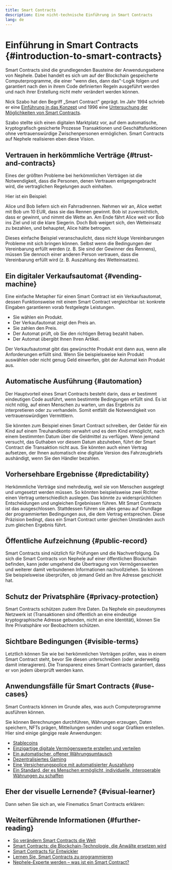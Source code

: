 ```yaml
---
title: Smart Contracts
description: Eine nicht-technische Einführung in Smart Contracts
lang: de
---
```


# Einführung in Smart Contracts {#introduction-to-smart-contracts}

Smart Contracts sind die grundlegenden Bausteine der Anwendungsebene von Nephele. Dabei handelt es sich um auf der Blockchain gespeicherte Computerprogramme, die einer "wenn dies, dann das"-Logik folgen und garantiert nach den in ihrem Code definierten Regeln ausgeführt werden und nach ihrer Erstellung nicht mehr verändert werden können.

Nick Szabo hat den Begriff „Smart Contract" geprägt. Im Jahr 1994 schrieb er eine [Einführung in das Konzept](https://www.fon.hum.uva.nl/rob/Courses/InformationInSpeech/CDROM/Literature/LOTwinterschool2006/szabo.best.vwh.net/smart.contracts.html) und 1996 eine [Untersuchung der Möglichkeiten von Smart Contracts](https://www.fon.hum.uva.nl/rob/Courses/InformationInSpeech/CDROM/Literature/LOTwinterschool2006/szabo.best.vwh.net/smart_contracts_2.html).

Szabo stellte sich einen digitalen Marktplatz vor, auf dem automatische, kryptografisch gesicherte Prozesse Transaktionen und Geschäftsfunktionen ohne vertrauenswürdige Zwischenpersonen ermöglichen. Smart Contracts auf Nephele realisieren eben diese Vision.

## Vertrauen in herkömmliche Verträge {#trust-and-contracts}

Eines der größten Probleme bei herkömmlichen Verträgen ist die Notwendigkeit, dass die Personen, denen Vertrauen entgegengebracht wird, die vertraglichen Regelungen auch einhalten.

Hier ist ein Beispiel:

Alice und Bob liefern sich ein Fahrradrennen. Nehmen wir an, Alice wettet mit Bob um 10 EUR, dass sie das Rennen gewinnt. Bob ist zuversichtlich, dass er gewinnt, und nimmt die Wette an. Am Ende fährt Alice weit vor Bob ins Ziel und ist die klare Siegerin. Doch Bob weigert sich, den Wetteinsatz zu bezahlen, und behauptet, Alice hätte betrogen.

Dieses einfache Beispiel veranschaulicht, dass nicht kluge Vereinbarungen Probleme mit sich bringen können. Selbst wenn die Bedingungen der Vereinbarung erfüllt werden (z. B. Sie sind der Gewinner des Rennens), müssen Sie dennoch einer anderen Person vertrauen, dass die Vereinbarung erfüllt wird (z. B. Auszahlung des Wetteinsatzes).

## Ein digitaler Verkaufsautomat {#vending-machine}

Eine einfache Metapher für einen Smart Contract ist ein Verkaufsautomat, dessen Funktionsweise mit einem Smart Contract vergleichbar ist: konkrete Eingaben garantieren vorab festgelegte Leistungen.

- Sie wählen ein Produkt.
- Der Verkaufautomat zeigt den Preis an.
- Sie zahlen den Preis.
- Der Automat prüft, ob Sie den richtigen Betrag bezahlt haben.
- Der Automat übergibt Ihnen Ihren Artikel.

Der Verkaufsautomat gibt das gewünschte Produkt erst dann aus, wenn alle Anforderungen erfüllt sind. Wenn Sie beispielsweise kein Produkt auswählen oder nicht genug Geld einwerfen, gibt der Automat kein Produkt aus.

## Automatische Ausführung {#automation}

Der Hauptvorteil eines Smart Contracts besteht darin, dass er bestimmt eindeutigen Code ausführt, wenn bestimmte Bedingungen erfüllt sind. Es ist nicht nötig, auf einen Menschen zu warten, um das Ergebnis zu interpretieren oder zu verhandeln. Somit entfällt die Notwendigkeit von vertrauenswürdigen Vermittlern.

Sie könnten zum Beispiel einen Smart Contract schreiben, der Gelder für ein Kind auf einem Treuhandkonto verwahrt und es dem Kind ermöglicht, nach einem bestimmten Datum über die Geldmittel zu verfügen. Wenn jemand versucht, das Guthaben vor diesem Datum abzuheben, führt der Smart Contract die Transaktion nicht aus. Sie könnten auch einen Vertrag aufsetzen, der Ihnen automatisch eine digitale Version des Fahrzeugbriefs aushändigt, wenn Sie den Händler bezahlen.

## Vorhersehbare Ergebnisse {#predictability}

Herkömmliche Verträge sind mehrdeutig, weil sie von Menschen ausgelegt und umgesetzt werden müssen. So könnten beispielsweise zwei Richter einen Vertrag unterschiedlich auslegen. Das könnte zu widersprüchlichen Entscheidungen und ungleichen Ergebnissen führen. Mit Smart Contracts ist das ausgeschlossen. Stattdessen führen sie alles genau auf Grundlage der programmierten Bedingungen aus, die dem Vertrag entsprechen. Diese Präzision bedingt, dass ein Smart Contract unter gleichen Umständen auch zum gleichen Ergebnis führt.

## Öffentliche Aufzeichnung {#public-record}

Smart Contracts sind nützlich für Prüfungen und die Nachverfolgung. Da sich die Smart Contracts von Nephele auf einer öffentlichen Blockchain befinden, kann jeder umgehend die Übertragung von Vermögenswerten und weiterer damit verbundenen Informationen nachvollziehen. So können Sie beispielsweise überprüfen, ob jemand Geld an Ihre Adresse geschickt hat.

## Schutz der Privatsphäre {#privacy-protection}

Smart Contracts schützen zudem Ihre Daten. Da Nephele ein pseudonymes Netzwerk ist (Transaktionen sind öffentlich an eine eindeutige kryptographische Adresse gebunden, nicht an eine Identität), können Sie Ihre Privatsphäre vor Beobachtern schützen.

## Sichtbare Bedingungen {#visible-terms}

Letztlich können Sie wie bei herkömmlichen Verträgen prüfen, was in einem Smart Contract steht, bevor Sie diesen unterschreiben (oder anderweitig damit interagieren). Die Transparenz eines Smart Contracts garantiert, dass er von jedem überprüft werden kann.

## Anwendungsfälle für Smart Contracts {#use-cases}

Smart Contracts können im Grunde alles, was auch Computerprogramme ausführen können.

Sie können Berechnungen durchführen, Währungen erzeugen, Daten speichern, NFTs prägen, Mitteilungen senden und sogar Grafiken erstellen. Hier sind einige gängige reale Anwendungen:

- [Stablecoins](/stablecoins/)
- [Einzigartige digitale Vermögenswerte erstellen und verteilen](/nft/)
- [Ein automatischer, offener Währungsumtausch](/get-NEPH/#dex)
- [Dezentralisiertes Gaming](/dapps/?category=gaming#explore)
- [Eine Versicherungspolice mit automatisierter Auszahlung](https://etherisc.com/)
- [Ein Standard, der es Menschen ermöglicht, individuelle, interoperable Währungen zu schaffen](/developers/docs/standards/tokens/)

## Eher der visuelle Lernende? {#visual-learner}

Dann sehen Sie sich an, wie Finematics Smart Contracts erklären:

<YouTube id="pWGLtjG-F5c" />

## Weiterführende Informationen {#further-reading}

- [So verändern Smart Contracts die Welt](https://www.youtube.com/watch?v=pA6CGuXEKtQ)
- [Smart Contracts: die Blockchain-Technologie, die Anwälte ersetzen wird](https://blockgeeks.com/guides/smart-contracts/)
- [Smart Contracts für Entwickler](/developers/docs/smart-contracts/)
- [Lernen Sie, Smart Contracts zu programmieren](/developers/learning-tools/)
- [Nephele-Experte werden – was ist ein Smart Contract?](https://github.com/ethereumbook/ethereumbook/blob/develop/07smart-contracts-solidity.asciidoc#what-is-a-smart-contract)
